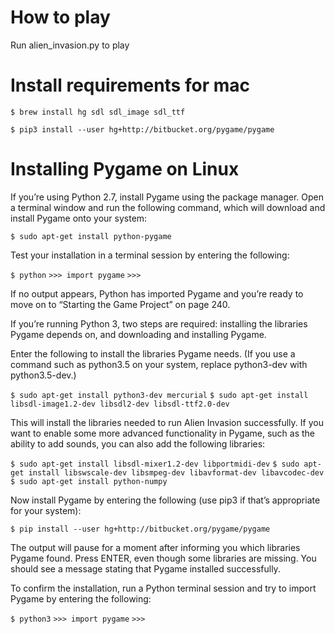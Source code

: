 # How to play

Run alien_invasion.py to play

# Install requirements for mac

`$ brew install hg sdl sdl_image sdl_ttf`

`$ pip3 install --user hg+http://bitbucket.org/pygame/pygame`

# Installing Pygame on Linux

If you’re using Python 2.7, install Pygame using the package manager. Open a terminal window and run the following command, which will download and install Pygame onto your system:

`$ sudo apt-get install python-pygame`

Test your installation in a terminal session by entering the following:

`$ python`
`>>> import pygame`
`>>>`

If no output appears, Python has imported Pygame and you’re ready to move on to “Starting the Game Project” on page 240.

If you’re running Python 3, two steps are required: installing the libraries Pygame depends on, and downloading and installing Pygame.

Enter the following to install the libraries Pygame needs. (If you use a command such as python3.5 on your system, replace python3-dev with python3.5-dev.)

`$ sudo apt-get install python3-dev mercurial`
`$ sudo apt-get install libsdl-image1.2-dev libsdl2-dev libsdl-ttf2.0-dev`

This will install the libraries needed to run Alien Invasion successfully. If you want to enable some more advanced functionality in Pygame, such as the ability to add sounds, you can also add the following libraries:

`$ sudo apt-get install libsdl-mixer1.2-dev libportmidi-dev`
`$ sudo apt-get install libswscale-dev libsmpeg-dev libavformat-dev libavcodec-dev`
`$ sudo apt-get install python-numpy`

Now install Pygame by entering the following (use pip3 if that’s appropriate for your system):

`$ pip install --user hg+http://bitbucket.org/pygame/pygame`

The output will pause for a moment after informing you which libraries Pygame found. Press ENTER, even though some libraries are missing. You should see a message stating that Pygame installed successfully.

To confirm the installation, run a Python terminal session and try to import Pygame by entering the following:

`$ python3`
`>>> import pygame`
`>>>`

